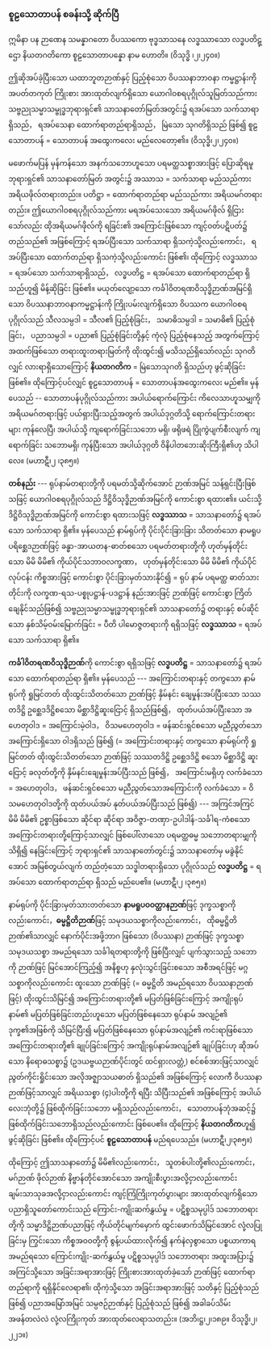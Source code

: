 ### စူဠသောတာပန် စခန်းသို့ ဆိုက်ပြီ

ဣမိနာ ပန ဉာဏေန သမန္နာဂတော ဝိပဿကော ဗုဒ္ဓသာသနေ လဒ္ဓဿာသော လဒ္ဓပတိဋ္ဌော နိယတဂတိကော စူဠသောတာပန္နော နာမ ဟောတိ။ (ဝိသုဒ္ဓိ ၊၂၊၂၄၀။)

ဤဆိုအပ်ခဲ့ပြီးသော ယထာဘူတဉာဏ်နှင့် ပြည့်စုံသော ဝိပဿနာဘာဝနာ ကမ္မဋ္ဌာန်းကို အပတ်တကုတ် ကြိုးစား အားထုတ်လျက်ရှိသော ယောဂါဝစရပုဂ္ဂိုလ်သူမြတ်သည်ကား သဗ္ဗညုသမ္မာသမ္ဗုဒ္ဓဘုရားရှင်၏ သာသနာတော်မြတ်အတွင်း၌ ရအပ်သော သက်သာရာရှိသည်， ရအပ်သေနာ ထောက်ရာတည်ရာရှိသည်， မြဲသော သုဂတိရှိသည် ဖြစ်၍ စူဠသောတာပန် = သောတာပန် အထွေးကလေး မည်လေတော့၏။ (ဝိသုဒ္ဓိ၊၂၊၂၄၀။)

မဖောက်မပြန် မှန်ကန်သော အနက်သဘောဟူသော ပရမတ္ထသစ္စာအားဖြင့် ပြောဆိုရမူ ဘုရားရှင်၏ သာသနာတော်မြတ် အတွင်း၌ အဿာသ = သက်သာရာ မည်သည်ကား အရိယဖိုလ်တရားတည်း။ 
ပတိဋ္ဌာ = ထောက်ရာတည်ရာ မည်သည်ကား အရိယမဂ်တရားတည်း။ 
ဤယောဂါဝစရပုဂ္ဂိုလ်သည်ကား မရအပ်သေးသော အရိယမဂ်ဖိုလ် ရှိငြားသော်လည်း ထိုအရိယမဂ်ဖိုလ်ကို ရခြင်း၏ အကြောင်းဖြစ်သော ကျင့်ဝတ်ပဋိပတ်၌ တည်သည်၏ အဖြစ်ကြောင့် ရအပ်ပြီးသော သက်သာရာ ရှိသကဲ့သို့လည်းကောင်း， ရအပ်ပြီးသော ထောက်တည်ရာ ရှိသကဲ့သို့လည်းကောင်း ဖြစ်၏၊ ထိုကြောင့် လဒ္ဓဿာသ = ရအပ်သော သက်သာရာရှိသည်， လဒ္ဓပတိဋ္ဌ = ရအပ်သော ထောက်ရာတည်ရာ ရှိသည်ဟူ၍ မိန့်ဆိုခြင်း ဖြစ်၏။ 
မယုတ်လျော့သော ကင်္ခါဝိတရဏဝိသုဒ္ဓိဉာဏ်အမြင်ရှိသော ဝိပဿနာဘာဝနာကမ္မဋ္ဌာန်းကို ကြိုးပမ်းလျက်ရှိသော ဝိပဿက ယောဂါဝစရပုဂ္ဂိုလ်သည် သီလသမ္ပဒါ = သီလ၏ ပြည့်စုံခြင်း， သမာဓိသမ္ပဒါ = သမာဓိ၏ ပြည့်စုံခြင်း， ပညာသမ္ပဒါ = ပညာ၏ ပြည့်စုံခြင်းတို့နှင့် ကုံလုံ ပြည့်စုံနေသည့် အတွက်ကြောင့် အထက်ဖြစ်သော တရားထူးတရားမြတ်ကို ထိုးထွင်း၍ မသိသည်ရှိသော်လည်း သုဂတိလျှင် လားရာရှိသောကြောင့် **နိယတဂတိက** = မြဲသောသုဂတိ ရှိသည်ဟု ဖွင့်ဆိုခြင်း ဖြစ်၏။ 
ထိုကြောင့်ပင်လျှင် စူဠသောတာပန် = သောတာပန်အထွေးကလေး မည်၏။ 
မှန်ပေသည် -- သောတာပန်ပုဂ္ဂိုလ်သည်ကား အပါယ်ရောက်ကြောင်း ကိလေသာဟူသမျှကို အရိယမဂ်တရားဖြင့် ပယ်ရှားပြီးသည့်အတွက် အပါယ်ဒုဂ္ဂတိသို့ ရောက်ကြောင်းတရားများ ကုန်လေပြီ၊ အပါယ်သို့ ကျရောက်ခြင်းသဘော မရှိ၊ ဖရိုဖရဲ ပြိုကွဲပျက်စီးလျက် ကျရောက်ခြင်း သဘောမရှိ၊ ကုန်ပြီးသော အပါယ်ဒုဂ္ဂတိ ဝိနိပါတဘေးဆိုးကြီးရှိ၏ဟု သိပါလေ။
(မဟာဋီ၊၂ ၊၃၈၅။)

**တစ်နည်း** --- ရုပ်နာမ်တရားတို့ကို ပရမတ်သို့ဆိုက်အောင် ဉာဏ်အမြင် သန့်ရှင်းပြီးဖြစ်သဖြင့် ယောဂါဝစရပုဂ္ဂိုလ်သည် ဒိဋ္ဌိဝိသုဒ္ဓိဉာဏ်အမြင်ကို ကောင်းစွာ ရထား၏။ 
ယင်းသို့ ဒိဋ္ဌိဝိသုဒ္ဓိဉာဏ်အမြင်ကို ကောင်းစွာ ရထားသဖြင့် **လဒ္ဓဿာသ** = သာသနာတော်၌ ရအပ်သော သက်သာရာ ရှိ၏။ 
မှန်ပေသည် နာမ်ရုပ်ကို ပိုင်းပိုင်းခြားခြား သိတတ်သော နာမရူပပရိစ္ဆေဒဉာဏ်ဖြင့် ခန္ဓာ-အာယတန-ဓာတ်စသော ပရမတ်တရားတို့ကို ဟုတ်မှန်တိုင်းသော မိမိ မိမိ၏ ကိုယ်ပိုင်သဘာဝလက္ခဏာ， ဟုတ်မှန်တိုင်းသော မိမိ မိမိ၏ ကိုယ်ပိုင်လုပ်ငန်း ကိစ္စအားဖြင့် ကောင်းစွာ ပိုင်းခြားမှတ်သားနိုင်၍ = ရုပ် နာမ် ပရမတ္ထ ဓာတ်သားတိုင်းကို လက္ခဏ-ရသ-ပစ္စုပဋ္ဌာန်-ပဒဋ္ဌာန် နည်းအားဖြင့် ဉာဏ်ဖြင့် ကောင်းစွာ ကြိတ်ချေနိုင်သည်ဖြစ်၍ သဗ္ဗညုသမ္မာသမ္ဗုဒ္ဓဘုရားရှင်၏ သာသနာတော်၌ တရားနှင့် စပ်ဆိုင်သော နှစ်သိမ့်ဝမ်းမြောက်ခြင်း = ပီတိ ပါမောဇ္ဇတရားကို ရရှိသဖြင့် **လဒ္ဓဿာသ** = ရအပ်သော သက်သာရာ ရှိ၏။

**ကင်္ခါဝိတရဏဝိသုဒ္ဓိဉာဏ်**ကို ကောင်းစွာ ရရှိသဖြင့် **လဒ္ဓပတိဋ္ဌ** = သာသနာတော်၌ ရအပ်သော ထောက်ရာတည်ရာ ရှိ၏။ 
မှန်ပေသည် --- အကြောင်းတရားနှင့် တကွသော နာမ်ရုပ်ကို ရှုမြင်တတ် ထိုးထွင်းသိတတ်သော ဉာဏ်ဖြင့် နှိမ်နင်း ချေမှုန်းအပ်ပြီးသော သဿတဒိဋ္ဌိ ဥစ္ဆေဒဒိဋ္ဌိစသော မိစ္ဆာဒိဋ္ဌိဆူးငြောင့် ရှိသည်ဖြစ်၍， ထုတ်ပယ်အပ်ပြီးသော အဟေတုဝါဒ = အကြောင်းမဲ့ဝါဒ， ဝိသမဟေတုဝါဒ = ဖန်ဆင်းရှင်စသော မညီညွတ်သော အကြောင်းရှိသော ဝါဒရှိသည် ဖြစ်၍ (= အကြောင်းတရားနှင့် တကွသော နာမ်ရုပ်ကို ရှုမြင်တတ် ထိုးထွင်းသိတတ်သော ဉာဏ်ဖြင့် သဿတဒိဋ္ဌိ ဥစ္ဆေဒဒိဋ္ဌိ စသော မိစ္ဆာဒိဋ္ဌိ ဆူးငြောင့် ခလုတ်တို့ကို နှိမ်နင်းချေမှုန်းအပ်ပြီးသည် ဖြစ်၍， အကြောင်းမရှိဟု လက်ခံသော = အဟေတုဝါဒ， ဖန်ဆင်းရှင်စသော မညီညွတ်သောအကြောင်းကို လက်ခံသော = ဝိသမဟေတုဝါဒတို့ကို ထုတ်ပယ်အပ် နုတ်ပယ်အပ်ပြီးသည် ဖြစ်၍) --- အကြင်အကြင် မိမိ မိမိ၏ ဥစ္စာဖြစ်သော ဆိုင်ရာ ဆိုင်ရာ အဝိဇ္ဇာ-တဏှာ-ဥပါဒါန်-သင်္ခါရ-ကံစသော အကြောင်းတရားတို့ကြောင့်သာလျှင် ဖြစ်ပေါ်လာသော ပရမတ္ထဓမ္မ သဘောတရားမျှကို သိရှိ၍ နေခြင်းကြောင့် ဘုရားရှင်၏ သာသနာတော်တွင်း၌ သာသနာတော်မှ မခွဲနိုင်အောင် အမြစ်တွယ်လျက် တည်တံ့သော သဒ္ဓါတရားရှိသော ပုဂ္ဂိုလ်သည် **လဒ္ဓပတိဋ္ဌ** = ရအပ်သော ထောက်ရာတည်ရာ ရှိသည် မည်ပေ၏။ (မဟာဋီ၊၂ ၊၃၈၅။)

နာမ်ရုပ်ကို ပိုင်းခြားမှတ်သားတတ်သော **နာမရူပဝဝတ္ထာနဉာဏ်**ဖြင့် ဒုက္ခသစ္စာကိုလည်းကောင်း，**ဓမ္မဋ္ဌိတိဉာဏ်**ဖြင့် သမုဒယသစ္စာကိုလည်းကောင်း， ထိုဓမ္မဋ္ဌိတိဉာဏ်၏သာလျှင် နောက်ပိုင်းအဖို့ဘာဂ ဖြစ်သော (ဝိပဿနာ) ဉာဏ်ဖြင့် ဒုက္ခသစ္စာ သမုဒယသစ္စာ အမည်ရသော သင်္ခါရတရားတို့ကို ဖြစ်ပြီးလျှင် ပျက်သွားသည့် သဘောကို ဉာဏ်ဖြင့် မြင်အောင်ကြည့်၍ အနိစ္စဟု နှလုံးသွင်းခြင်းစသော အစီအရင်ဖြင့် မဂ္ဂသစ္စာကိုလည်းကောင်း ထူးသော ဉာဏ်ဖြင့် (= ဓမ္မဋ္ဌိတိ အမည်ရသော ဝိပဿနာဉာဏ်ဖြင့်) ထိုးထွင်းသိမြင်၍ အကြောင်းတရားတို့၏ မပြတ်ဖြစ်ခြင်းကြောင့် အကျိုးရုပ်နာမ်၏ မပြတ်ဖြစ်ခြင်းတည်းဟူသော မပြတ်ဖြစ်နေသော ရုပ်နာမ် အလျဉ်၏ ဒုက္ခ၏အဖြစ်ကို သိမြင်ပြီး၍ မပြတ်ဖြစ်နေသော ရုပ်နာမ်အလျဉ်၏ ကင်းရာဖြစ်သော အကြောင်းတရားတို့၏ ချုပ်ခြင်းကြောင့် အကျိုးရုပ်နာမ်အလျဉ်၏ ချုပ်ခြင်းဟု ဆိုအပ်သော နိရောဓသစ္စာ၌ (ဥဒယဗ္ဗယဉာဏ်ပိုင်းတွင် ထင်ရှားလတ္တံ့) စင်စစ်အားဖြင့်သာလျှင် ညွတ်ကိုင်းရှိုင်းသော အလိုအဇ္ဈာသယဓာတ် ရှိသည်၏ အဖြစ်ကြောင့် လောကီ ဝိပဿနာဉာဏ်ဖြင့်သာလျှင် အရိယသစ္စာ (၄)ပါးတို့ကို ရပြီး သိပြီးသည်၏ အဖြစ်ကြောင့် အပါယ်လေးဘုံတို့၌ ဖြစ်ထိုက်ခြင်းသဘော မရှိသည်လည်းကောင်း， သောတာပန်ဘုံအဆင့်၌ ဖြစ်ထိုက်ခြင်းသဘောရှိသည်လည်းကောင်း ဖြစ်ပေ၏။ 
ထိုကြောင့် **နိယတဂတိက**ဟူ၍ ဖွင့်ဆိုခြင်း ဖြစ်၏။ 
ထိုကြောင့်ပင် **စူဠသောတာပန်** မည်ရပေသည်။ (မဟာဋီ၊၂၊၃၈၅။)

ထိုကြောင့် ဤသာသနာတော်၌ မိမိ၏လည်းကောင်း， သူတစ်ပါးတို့၏လည်းကောင်း， မဂ်ဉာဏ် ဖိုလ်ဉာဏ် နိဗ္ဗာန်တိုင်အောင်သော အကျိုးစီးပွားအလို့ငှာလည်းကောင်း ချမ်းသာသုခအလို့ငှာလည်းကောင်း ကျင့်ကြံကြိုးကုတ်ပွားများ အားထုတ်လျက်ရှိသော ပညာရှိသူတော်ကောင်းသည် ကြောင်း-ကျိုးဆက်နွှယ်မှု = ပဋိစ္စသမုပ္ပါဒ် သဘောတရားတို့ကို သမ္မာဒိဋ္ဌိဉာဏ်ပညာဖြင့် ကိုယ်တိုင်မျက်မှောက် ထွင်းဖောက်သိမြင်အောင် လုံ့လပြုခြင်းမှ ကြွင်းသော ကိစ္စအဝဝတို့ကို စွန့်ပယ်ထားလိုက်၍ နက်နဲလှစွာသော ပစ္စယာကာရ အမည်ရသော ကြောင်းကျိုး-ဆက်နွှယ်မှု ပဋိစ္စသမုပ္ပါဒ် သဘောတရား အထူးအပြား၌ အကြင်သို့သော အခြင်းအရာအားဖြင့် ကြိုးစားအားထုတ်ခဲ့သော် ဉာဏ်ဖြင့် ထောက်ရာတည်ရာကို ရရှိနိုင်လေရာ၏၊ ထိုကဲ့သို့သော အခြင်းအရာအားဖြင့် သတိနှင့် ပြည့်စုံသည် ဖြစ်၍ ပညာအမြော်အမြင် သမ္ပဇဉ်ဉာဏ်နှင့် ပြည့်စုံသည် ဖြစ်၍ အခါခပ်သိမ်း အဖန်တလဲလဲ လုံ့လကြိုးကုတ် အားထုတ်လေရာသတည်း။ (အဘိ၊ဋ္ဌ၊၂၊၁၈၉။ ဝိသုဒ္ဓိ၊၂၊၂၂၁။)